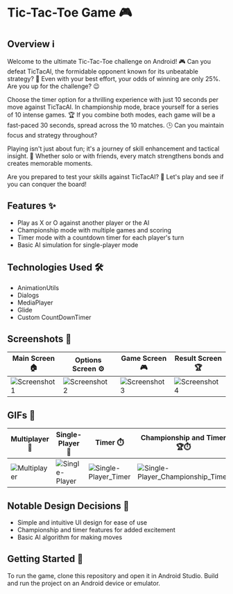 # Tic-Tac-Toe Game 🎮

## Overview ℹ️

Welcome to the ultimate Tic-Tac-Toe challenge on Android! 🎮 Can you defeat TicTacAI, the formidable opponent known for its unbeatable strategy? 🤖 Even with your best effort, your odds of winning are only 25%. Are you up for the challenge? 😉

Choose the timer option for a thrilling experience with just 10 seconds per move against TicTacAI. In championship mode, brace yourself for a series of 10 intense games. 🏆 If you combine both modes, each game will be a fast-paced 30 seconds, spread across the 10 matches. 🕒 Can you maintain focus and strategy throughout?

Playing isn't just about fun; it's a journey of skill enhancement and tactical insight. 🧠 Whether solo or with friends, every match strengthens bonds and creates memorable moments.

Are you prepared to test your skills against TicTacAI? 🚀 Let's play and see if you can conquer the board!

## Features ✨

- Play as X or O against another player or the AI
- Championship mode with multiple games and scoring
- Timer mode with a countdown timer for each player's turn
- Basic AI simulation for single-player mode

## Technologies Used 🛠️

- AnimationUtils
- Dialogs
- MediaPlayer
- Glide
- Custom CountDownTimer

## Screenshots 📸

| Main Screen 🏠 | Options Screen ⚙️ | Game Screen 🎮 | Result Screen 🏆 |
|---|---|---|---|
| ![Screenshot 1](https://github.com/tolipovmurodjon/tic-tac-toe/assets/173606323/496ab66b-df1e-422e-94e1-e9f9890adca7) | ![Screenshot 2](https://github.com/tolipovmurodjon/tic-tac-toe/assets/173606323/68647c88-0b6a-4397-87d8-29bd1ca6cc38) | ![Screenshot 3](https://github.com/tolipovmurodjon/tic-tac-toe/assets/173606323/1cb3d6e8-2713-404e-b8a8-d595dd8ae8e8) | ![Screenshot 4](https://github.com/tolipovmurodjon/tic-tac-toe/assets/173606323/e0e86792-0732-48ab-9ff2-1da92c0e0c90) |

## GIFs 🎥

| Multiplayer 👫 | Single-Player 🤖 | Timer ⏱️ | Championship and Timer 🏆⏱️ |
|---|---|---|---|
| ![Multiplayer](https://github.com/tolipovmurodjon/tic-tac-toe/assets/173606323/96c207d8-6985-44f6-802b-2e8b180b3408) | ![Single-Player](https://github.com/tolipovmurodjon/tic-tac-toe/assets/173606323/fbcea0a4-bf9f-4df1-ac22-0d3c6ad5f75b) | ![Single-Player_Timer](https://github.com/tolipovmurodjon/tic-tac-toe/assets/173606323/150699a7-9677-46e2-94b0-b0c12b563b90) | ![Single-Player_Championship_Timer](https://github.com/tolipovmurodjon/tic-tac-toe/assets/173606323/5294dbc7-826b-46c2-b718-d0de229b092a) |

## Notable Design Decisions 🎨

- Simple and intuitive UI design for ease of use
- Championship and timer features for added excitement
- Basic AI algorithm for making moves

## Getting Started 🚀

To run the game, clone this repository and open it in Android Studio. Build and run the project on an Android device or emulator.

